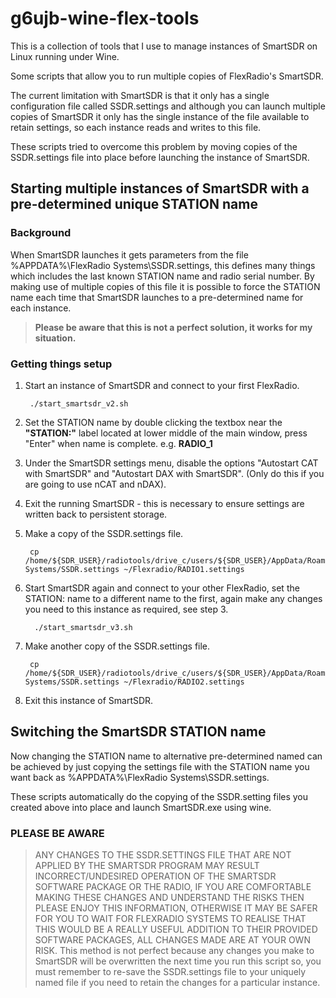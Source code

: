 # g6ujb-wine-flex-tools

This is a collection of tools that I use to manage instances of SmartSDR on Linux running under Wine.

Some scripts that allow you to run multiple copies of FlexRadio's SmartSDR.

The current limitation with SmartSDR is that it only has a single configuration file called SSDR.settings and although you can
launch multiple copies of SmartSDR it only has the single instance of the file available to retain settings, so each
instance reads and writes to this file.

These scripts tried to overcome this problem by moving copies of the SSDR.settings file into place before launching the instance
of SmartSDR.

## Starting multiple instances of SmartSDR with a pre-determined unique STATION name

### Background

When SmartSDR launches it gets parameters from the file %APPDATA%\FlexRadio Systems\SSDR.settings, this defines many things which includes the last known STATION name and radio serial number. By making use of multiple copies of this file it is possible to force the STATION name each time that SmartSDR launches to a pre-determined name for each instance.

> **Please be aware that this is not a perfect solution, it works for my situation.**

### Getting things setup

1. Start an instance of SmartSDR and connect to your first FlexRadio.

        ./start_smartsdr_v2.sh
        
3. Set the STATION name by double clicking the textbox near the **"STATION:"** label located at lower middle of the main window, press "Enter" when name is complete. e.g. **RADIO_1**
4. Under the SmartSDR settings menu, disable the options "Autostart CAT with SmartSDR" and "Autostart DAX with SmartSDR". (Only do this if you are going to use nCAT and nDAX).
5. Exit the running SmartSDR - this is necessary to ensure settings are written back to persistent storage.
6. Make a copy of the SSDR.settings file.

        cp /home/${SDR_USER}/radiotools/drive_c/users/${SDR_USER}/AppData/Roaming/FlexRadio Systems/SSDR.settings ~/Flexradio/RADIO1.settings
        
7. Start SmartSDR again and connect to your other FlexRadio, set the STATION: name to a different name to the first, again make any changes you need to this instance as required, see step 3.

         ./start_smartsdr_v3.sh
         
9. Make another copy of the SSDR.settings file.
        
        cp /home/${SDR_USER}/radiotools/drive_c/users/${SDR_USER}/AppData/Roaming/FlexRadio Systems/SSDR.settings ~/Flexradio/RADIO2.settings
        
9. Exit this instance of SmartSDR.

## Switching the SmartSDR STATION name

Now changing the STATION name to alternative pre-determined named can be achieved by just copying the settings file with the STATION name you want back as %APPDATA%\FlexRadio Systems\SSDR.settings.

These scripts automatically do the copying of the SSDR.setting files you created above into place and launch SmartSDR.exe using wine.

### PLEASE BE AWARE

> ANY CHANGES TO THE SSDR.SETTINGS FILE THAT ARE NOT APPLIED BY THE SMARTSDR PROGRAM MAY RESULT INCORRECT/UNDESIRED OPERATION OF THE SMARTSDR SOFTWARE PACKAGE OR THE RADIO, IF YOU ARE COMFORTABLE MAKING THESE CHANGES AND UNDERSTAND THE RISKS THEN PLEASE ENJOY THIS INFORMATION, OTHERWISE IT MAY BE SAFER FOR YOU TO WAIT FOR FLEXRADIO SYSTEMS TO REALISE THAT THIS WOULD BE A REALLY USEFUL ADDITION TO THEIR PROVIDED SOFTWARE PACKAGES, ALL CHANGES MADE ARE AT YOUR OWN RISK.
> This method is not perfect because any changes you make to SmartSDR will be overwritten the next time you run this script so, you must remember to re-save the SSDR.settings file to your uniquely named file if you need to retain the changes for a particular instance.
